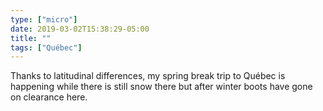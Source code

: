 ```yaml
---
type: ["micro"]
date: 2019-03-02T15:38:29-05:00
title: ""
tags: ["Québec"]
---
```

Thanks to latitudinal differences, my spring break trip to Québec is happening while there is still snow there but after winter boots have gone on clearance here.
